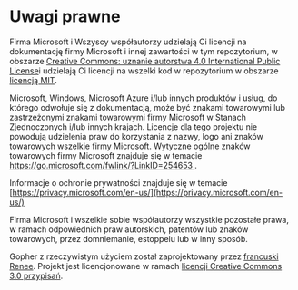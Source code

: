 # <a name="legal-notices"></a>Uwagi prawne

Firma Microsoft i Wszyscy współautorzy udzielają Ci licencji na dokumentację firmy Microsoft i innej zawartości w tym repozytorium, w obszarze [Creative Commons: uznanie autorstwa 4.0 International Public License](https://creativecommons.org/licenses/by/4.0/legalcode)i udzielają Ci licencji na wszelki kod w repozytorium w obszarze [licencją MIT](https://opensource.org/licenses/MIT).

Microsoft, Windows, Microsoft Azure i/lub innych produktów i usług, do którego odwołuje się z dokumentacją, może być znakami towarowymi lub zastrzeżonymi znakami towarowymi firmy Microsoft w Stanach Zjednoczonych i/lub innych krajach.
Licencje dla tego projektu nie powodują udzielenia praw do korzystania z nazwy, logo ani znaków towarowych wszelkie firmy Microsoft.
Wytyczne ogólne znaków towarowych firmy Microsoft znajduje się w temacie [ https://go.microsoft.com/fwlink/?LinkID=254653 ](httpss://go.microsoft.com/fwlink/?LinkID=254653).

Informacje o ochronie prywatności znajduje się w temacie [https://privacy.microsoft.com/en-us/](https://privacy.microsoft.com/en-us/)

Firma Microsoft i wszelkie sobie współautorzy wszystkie pozostałe prawa, w ramach odpowiednich praw autorskich, patentów lub znaków towarowych, przez domniemanie, estoppelu lub w inny sposób.

Gopher z rzeczywistym użyciem został zaprojektowany przez [francuski Renee](https://reneefrench.blogspot.com/).
Projekt jest licencjonowane w ramach [licencji Creative Commons 3.0 przypisań](https://creativecommons.org/licenses/by/3.0/us/).